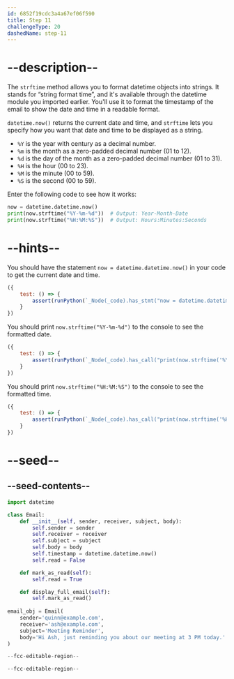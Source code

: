 ```yaml
---
id: 6852f19cdc3a4a67ef06f590
title: Step 11
challengeType: 20
dashedName: step-11
---
```


# --description--

The `strftime` method allows you to format datetime objects into strings. It stands for “string format time”, and it's available through the datetime module you imported earlier. You'll use it to format the timestamp of the email to show the date and time in a readable format.

`datetime.now()` returns the current date and time, and `strftime` lets you specify how you want that date and time to be displayed as a string.

- `%Y` is the year with century as a decimal number.
- `%m` is the month as a zero-padded decimal number (01 to 12).
- `%d` is the day of the month as a zero-padded decimal number (01 to 31).
- `%H` is the hour (00 to 23).
- `%M` is the minute (00 to 59).
- `%S` is the second (00 to 59).

Enter the following code to see how it works:

```py
now = datetime.datetime.now()
print(now.strftime("%Y-%m-%d"))  # Output: Year-Month-Date
print(now.strftime("%H:%M:%S"))  # Output: Hours:Minutes:Seconds
```

# --hints--

You should have the statement `now = datetime.datetime.now()` in your code to get the current date and time.

```js
({
    test: () => {
        assert(runPython(`_Node(_code).has_stmt("now = datetime.datetime.now()")`));
    }
})
```

You should print `now.strftime("%Y-%m-%d")` to the console to see the formatted date.

```js
({
    test: () => {
        assert(runPython(`_Node(_code).has_call("print(now.strftime('%Y-%m-%d'))")`));
    }
})
```

You should print `now.strftime("%H:%M:%S")` to the console to see the formatted time.

```js
({
    test: () => {
        assert(runPython(`_Node(_code).has_call("print(now.strftime('%H:%M:%S'))")`));
    }
})
```

# --seed--

## --seed-contents--

```py
import datetime

class Email:
    def __init__(self, sender, receiver, subject, body):
        self.sender = sender
        self.receiver = receiver
        self.subject = subject
        self.body = body
        self.timestamp = datetime.datetime.now()
        self.read = False

    def mark_as_read(self):
        self.read = True

    def display_full_email(self):
        self.mark_as_read()
        
email_obj = Email(
    sender='quinn@example.com',
    receiver='ash@example.com',
    subject='Meeting Reminder',
    body='Hi Ash, just reminding you about our meeting at 3 PM today.'
)

--fcc-editable-region--

--fcc-editable-region--
```
